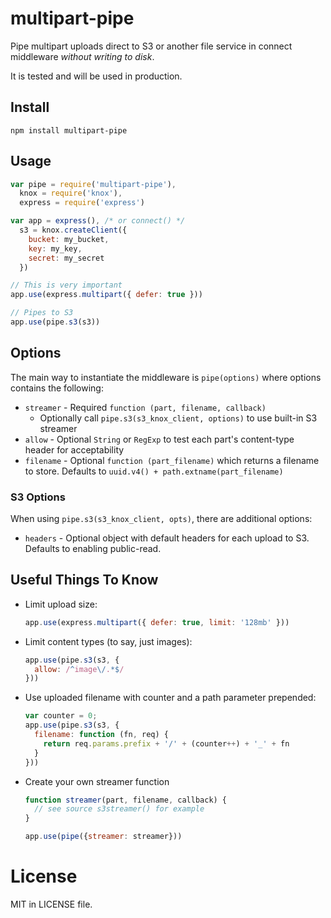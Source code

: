 multipart-pipe
==============

Pipe multipart uploads direct to S3 or another file service in connect middleware _without writing to disk_.

It is tested and will be used in production.

## Install

```
npm install multipart-pipe
```

## Usage

```javascript
var pipe = require('multipart-pipe'),
  knox = require('knox'),
  express = require('express')

var app = express(), /* or connect() */
  s3 = knox.createClient({
    bucket: my_bucket,
    key: my_key,
    secret: my_secret
  })

// This is very important
app.use(express.multipart({ defer: true }))

// Pipes to S3
app.use(pipe.s3(s3))
```

## Options

The main way to instantiate the middleware is `pipe(options)` where options contains the following:

- `streamer` - Required `function (part, filename, callback)`
  - Optionally call `pipe.s3(s3_knox_client, options)` to use built-in S3 streamer
- `allow` - Optional `String` or `RegExp` to test each part's content-type header for acceptability
- `filename` - Optional `function (part_filename)` which returns a filename to store. Defaults to `uuid.v4() + path.extname(part_filename)`

### S3 Options

When using `pipe.s3(s3_knox_client, opts)`, there are additional options:

- `headers` - Optional object with default headers for each upload to S3. Defaults to enabling public-read.

## Useful Things To Know

- Limit upload size:

    ```javascript
    app.use(express.multipart({ defer: true, limit: '128mb' }))
    ```

- Limit content types (to say, just images):

    ```javascript
    app.use(pipe.s3(s3, {
      allow: /^image\/.*$/
    }))
    ```

- Use uploaded filename with counter and a path parameter prepended:

    ```javascript
    var counter = 0;
    app.use(pipe.s3(s3, {
      filename: function (fn, req) {
        return req.params.prefix + '/' + (counter++) + '_' + fn
      }
    }))
    ```

- Create your own streamer function

    ```javascript
    function streamer(part, filename, callback) {
      // see source s3streamer() for example
    }

    app.use(pipe({streamer: streamer}))
    ```

# License

MIT in LICENSE file.
